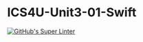 # ICS4U-Unit3-01-Swift
[![GitHub's Super Linter](https://github.com/Roman-Cernetchi/ICS4U-Unit3-01-Swift/workflows/GitHub's%20Super%20Linter/badge.svg)](https://github.com/Roman-Cernetchi/ICS4U-Unit3-01-Swift/actions)
